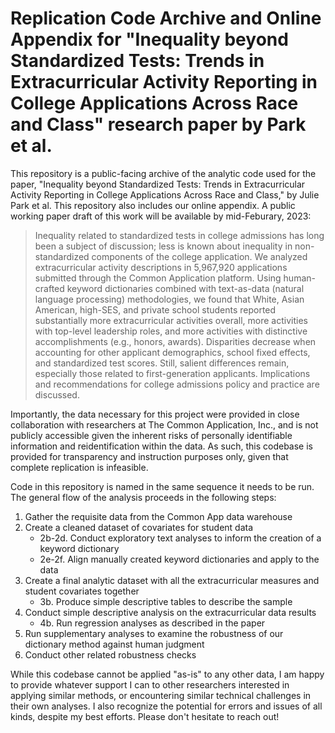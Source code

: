 # Replication Code Archive and Online Appendix for "Inequality beyond Standardized Tests: Trends in Extracurricular Activity Reporting in College Applications Across Race and Class" research paper by Park et al.

This repository is a public-facing archive of the analytic code used for the paper, "Inequality beyond Standardized Tests: Trends in Extracurricular Activity Reporting in College Applications Across Race and Class," by Julie Park et al. This repository also includes our online appendix. A public working paper draft of this work will be available by mid-Feburary, 2023:

>Inequality related to standardized tests in college admissions has long been a subject of discussion; less is known about inequality in non-standardized components of the college application. We analyzed extracurricular activity descriptions in 5,967,920 applications submitted through the Common Application platform. Using human-crafted keyword dictionaries combined with text-as-data (natural language processing) methodologies, we found that White, Asian American, high-SES, and private school students reported substantially more extracurricular activities overall, more activities with top-level leadership roles, and more activities with distinctive accomplishments (e.g., honors, awards). Disparities decrease when accounting for other applicant demographics, school fixed effects, and standardized test scores. Still, salient differences remain, especially those related to first-generation applicants. Implications and recommendations for college admissions policy and practice are discussed.

Importantly, the data necessary for this project were provided in close collaboration with researchers at The Common Application, Inc., and is not publicly accessible given the inherent risks of personally identifiable information and reidentification within the data. As such, this codebase is provided for transparency and instruction purposes only, given that complete replication is infeasible.

Code in this repository is named in the same sequence it needs to be run. The general flow of the analysis proceeds in the following steps:
1. Gather the requisite data from the Common App data warehouse
2. Create a cleaned dataset of covariates for student data
   + 2b-2d. Conduct exploratory text analyses to inform the creation of a keyword dictionary
   + 2e-2f. Align manually created keyword dictionaries and apply to the data
3. Create a final analytic dataset with all the extracurricular measures and student covariates together
   + 3b. Produce simple descriptive tables to describe the sample
4. Conduct simple descriptive analysis on the extracurricular data results
   + 4b. Run regression analyses as described in the paper
5. Run supplementary analyses to examine the robustness of our dictionary method against human judgment
6. Conduct other related robustness checks

While this codebase cannot be applied "as-is" to any other data, I am happy to provide whatever support I can to other researchers interested in applying similar methods, or encountering similar technical challenges in their own analyses. I also recognize the potential for errors and issues of all kinds, despite my best efforts. Please don't hesitate to reach out!

